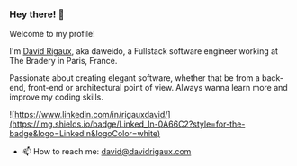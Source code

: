 ### Hey there! 👋

Welcome to my profile!

I'm [David Rigaux](https://www.davidrigaux.com/), aka daweido, a Fullstack software engineer working at The Bradery in Paris, France.

Passionate about creating elegant software, whether that be from a back-end, front-end or architectural point of view.
Always wanna learn more and improve my coding skills.

![https://www.linkedin.com/in/rigauxdavid/](https://img.shields.io/badge/Linked_In-0A66C2?style=for-the-badge&logo=LinkedIn&logoColor=white)

- 📫 How to reach me: [david@davidrigaux.com](mailto:david@davidrigaux.com)

<!--
**daweido/daweido** is a ✨ _special_ ✨ repository because its `README.md` (this file) appears on your GitHub profile.

Here are some ideas to get you started:

- 🔭 I’m currently working on ...
- 🌱 I’m currently learning ...
- 👯 I’m looking to collaborate on ...
- 🤔 I’m looking for help with ...
- 💬 Ask me about ...

- 😄 Pronouns: ...
- ⚡ Fun fact: ...
-->
